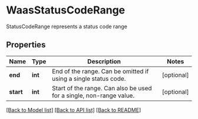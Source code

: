 # WaasStatusCodeRange

StatusCodeRange represents a status code range

## Properties
Name | Type | Description | Notes
------------ | ------------- | ------------- | -------------
**end** | **int** | End of the range. Can be omitted if using a single status code.  | [optional] 
**start** | **int** | Start of the range. Can also be used for a single, non-range value.  | [optional] 

[[Back to Model list]](../README.md#documentation-for-models) [[Back to API list]](../README.md#documentation-for-api-endpoints) [[Back to README]](../README.md)



